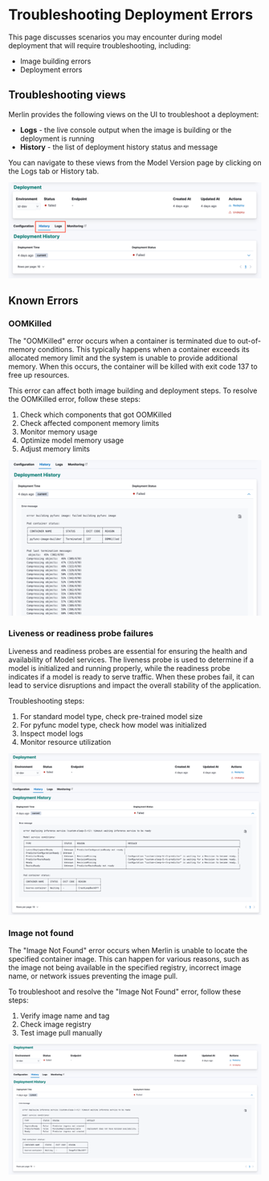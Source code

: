 <!-- page-title: Troubleshooting Deployment Errors -->
<!-- parent-page-title: Deploying a Model -->

# Troubleshooting Deployment Errors

This page discusses scenarios you may encounter during model deployment that will require troubleshooting, including:

- Image building errors
- Deployment errors

## Troubleshooting views

Merlin provides the following views on the UI to troubleshoot a deployment:

- **Logs** - the live console output when the image is building or the deployment is running
- **History** - the list of deployment history status and message

You can navigate to these views from the Model Version page by clicking on the Logs tab or History tab.

![Model Version's Logs & History tabs](../../images/deployment_errors/version_log_history_tab.png)

## Known Errors

### OOMKilled

The "OOMKilled" error occurs when a container is terminated due to out-of-memory conditions. This typically happens when a container exceeds its allocated memory limit and the system is unable to provide additional memory. When this occurs, the container will be killed with exit code 137 to free up resources.

This error can affect both image building and deployment steps. To resolve the OOMKilled error, follow these steps:

1. Check which components that got OOMKilled
2. Check affected component memory limits
3. Monitor memory usage
4. Optimize model memory usage
5. Adjust memory limits

![Failed image building due to OOMKilled](../../images/deployment_errors/image_building_oomkilled.png)

### Liveness or readiness probe failures

Liveness and readiness probes are essential for ensuring the health and availability of Model services. The liveness probe is used to determine if a model is initialized and running properly, while the readiness probe indicates if a model is ready to serve traffic. When these probes fail, it can lead to service disruptions and impact the overall stability of the application.

Troubleshooting steps:

1. For standard model type, check pre-trained model size
2. For pyfunc model type, check how model was initialized
3. Inspect model logs
4. Monitor resource utilization

![Model service in crash loop backoff state](../../images/deployment_errors/crashloopbackoff.png)

### Image not found

The "Image Not Found" error occurs when Merlin is unable to locate the specified container image. This can happen for various reasons, such as the image not being available in the specified registry, incorrect image name, or network issues preventing the image pull.

To troubleshoot and resolve the "Image Not Found" error, follow these steps:

1. Verify image name and tag
2. Check image registry
3. Test image pull manually

![Image not found](../../images/deployment_errors/image_not_found.png)